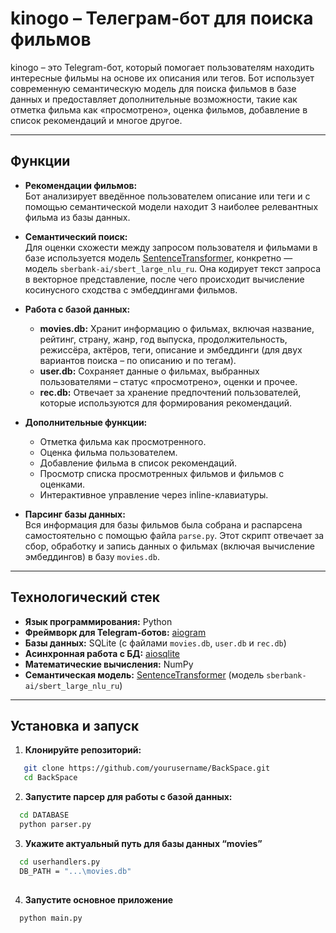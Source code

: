 # kinogo – Телеграм-бот для поиска фильмов

kinogo – это Telegram-бот, который помогает пользователям находить интересные фильмы на основе их описания или тегов. Бот использует современную семантическую модель для поиска фильмов в базе данных и предоставляет дополнительные возможности, такие как отметка фильма как «просмотрено», оценка фильмов, добавление в список рекомендаций и многое другое.

---

## Функции

- **Рекомендации фильмов:**  
  Бот анализирует введённое пользователем описание или теги и с помощью семантической модели находит 3 наиболее релевантных фильма из базы данных.

- **Семантический поиск:**  
  Для оценки схожести между запросом пользователя и фильмами в базе используется модель [SentenceTransformer](https://www.sbert.net/), конкретно — модель `sberbank-ai/sbert_large_nlu_ru`. Она кодирует текст запроса в векторное представление, после чего происходит вычисление косинусного сходства с эмбеддингами фильмов.

- **Работа с базой данных:**  
  - **movies.db:** Хранит информацию о фильмах, включая название, рейтинг, страну, жанр, год выпуска, продолжительность, режиссёра, актёров, теги, описание и эмбеддинги (для двух вариантов поиска – по описанию и по тегам).
  - **user.db:** Сохраняет данные о фильмах, выбранных пользователями – статус «просмотрено», оценки и прочее.
  - **rec.db:** Отвечает за хранение предпочтений пользователей, которые используются для формирования рекомендаций.

- **Дополнительные функции:**  
  - Отметка фильма как просмотренного.
  - Оценка фильма пользователем.
  - Добавление фильма в список рекомендаций.
  - Просмотр списка просмотренных фильмов и фильмов с оценками.
  - Интерактивное управление через inline-клавиатуры.

- **Парсинг базы данных:**  
  Вся информация для базы фильмов была собрана и распарсена самостоятельно с помощью файла `parse.py`. Этот скрипт отвечает за сбор, обработку и запись данных о фильмах (включая вычисление эмбеддингов) в базу `movies.db`.

---

## Технологический стек

- **Язык программирования:** Python
- **Фреймворк для Telegram-ботов:** [aiogram](https://docs.aiogram.dev/)
- **Базы данных:** SQLite (с файлами `movies.db`, `user.db` и `rec.db`)
- **Асинхронная работа с БД:** [aiosqlite](https://aiosqlite.omnilib.dev/)
- **Математические вычисления:** NumPy
- **Семантическая модель:** [SentenceTransformer](https://www.sbert.net/) (модель `sberbank-ai/sbert_large_nlu_ru`)

---

## Установка и запуск

1. **Клонируйте репозиторий:**
```bash
   git clone https://github.com/yourusername/BackSpace.git
   cd BackSpace
```
2. **Запустите парсер для работы с базой данных:**
```bash
  cd DATABASE
  python parser.py
```
3. **Укажите актуальный путь для базы данных “movies”**
```bash
  cd userhandlers.py
  DB_PATH = "...\movies.db"
  
```
4. **Запустите основное приложение**
```bash
  python main.py
```

